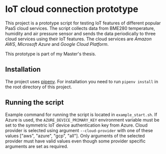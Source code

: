 # IoT cloud connection prototype

This project is a prototype script for testing IoT features of different
popular PaaS cloud services. The script collects data from BME280
temperature, humidity and air pressure sensor and sends the data
periodically to three cloud services using their IoT features. The cloud
services are *Amazon AWS*, *Microsoft Azure* and *Google Cloud Platform*.

This prototype is part of my Master's thesis.


## Installation

The project uses [pipenv](https://pipenv.pypa.io/en/latest/). For
installation you need to run `pipenv install` in the root directory of
this project.


## Running the script

Example command for running the script is located in
`example_start.sh`. If Azure is used, the `AZURE_DEVICE_PRIMARY_KEY`
environment variable must be set to the symmetric IoT device
authentication key from Azure. Cloud provider is selected using argument
`--cloud-provider` with one of these values ["aws", "azure", "gcp",
"all"]. Only arguments of the selected provider must have valid values
even though some provider specific arguments are set as required.
